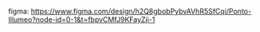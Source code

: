 figma: https://www.figma.com/design/h2Q8gbobPybvAVhR5SfCqi/Ponto-Illumeo?node-id=0-1&t=fbpvCMfJ9KFayZji-1
